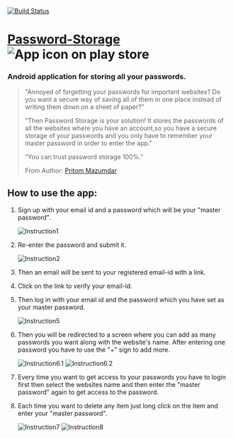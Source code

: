 [![Build Status](https://travis-ci.org/Pritom14/Password-Storage.svg?branch=master)](https://travis-ci.org/Pritom14/Password-Storage)

# [Password-Storage][playStore] ![App icon on play store][appIcon]

### Android application for storing all your passwords.

>"Annoyed of forgetting your passwords for important websites?
Do you want a secure way of saving all of them in one place instead of writing them down on a sheet of paper?"
>
>"Then Password Storage is your solution! It stores the passwords of all the websites where you have an account,so you have a secure storage of your passwords and you only have to remember your master password in order to enter the app."
>
>"You can trust password storage 100%."
>
>From Author: [Pritom Mazumdar](https://github.com/Pritom14)

## How to use the app:
1. Sign up with your email id and a password which will be your "master password".

	![Instruction1][inst1]
2. Re-enter the password and submit it.

	![Instruction2][inst2]
    
    
3. Then an email will be sent to your registered email-id with a link.


4. Click on the link to verify your email-id.
5. Then log in with your email id and the password which you have set as your master password.

	![Instruction5][inst5]

6. Then you will be redirected to a screen where you can add as many passwords you want along with the website's name. After entering one password you have to use the "+" sign to add more.

	![Instruction6.1][inst6.1] ![Instruction6.2][inst6.2] 

7. Every time you want to get access to your passwords you have to login first then select the websites name and then enter the "master password" again to get access to the password.
8. Each time you want to delete any item just long click on the item and enter your "master password".

	![Instruction7][inst7] ![Instruction8][inst8]
    


[playStore]: https://play.google.com/store/apps/details?id=com.nitsilchar.hp.passwordStorage

[appIcon]: https://lh3.googleusercontent.com/3Q-wUNHD-hV56WNsWy9OUFzHaReBsZM4hQK-vP9DT2YZVIRNyigmRVV3zQ5f2AxTa5Pl=w50 

[inst1]: https://github.com/dastamoghno/Password-Storage/blob/master/Register.jpg

[inst2]: https://github.com/dastamoghno/Password-Storage/blob/master/Screenshot_2017-12-01-10-03-58-873_com.nitsilchar.hp.passwordStorage%5B1%5D.png

[inst5]: https://github.com/dastamoghno/Password-Storage/blob/master/Screenshot_2017-12-01-10-04-34-089_com.nitsilchar.hp.passwordStorage%5B1%5D.png

[inst6.1]: https://lh3.googleusercontent.com/XUCIjFfvv0IzLK4E85Z8Qo5nS8_gWctmMY13yDDF2L0hjaVLft13vjcdz8X8jIOowbs=h370

[inst6.2]: https://lh3.googleusercontent.com/fNCGfW0gZ0nfGE89m_DDaYhdwlmmXugeN33LG7dwsFlwDXpfojpsvZFLPMUrug6zO0Y=h370

[inst7]: https://lh3.googleusercontent.com/AXPBEd2uY31j73HjEUHULgzy9n3_p4uEAhIYgD_PQiWUmoyL9AnqCGqtOHPrqg2cSA=h370

[inst8]: https://lh3.googleusercontent.com/96P8YPBCKMP4frF7UGpg_x675Dnuq8xyndSu2avIeznWI7wZSYJiJj8OCo0COIPJVA=h370
